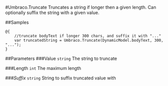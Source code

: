 #Umbraco.Truncate
Truncates a string if longer then a given length. Can optionally suffix the string with a given value. 

##Samples

	@{
		//truncate bodyText if longer 300 chars, and suffix it with "..."
		var truncatedString = Umbraco.Truncate(DynamicModel.bodyText, 300, "...");
	}

##Parameters
###Value
`string` The string to truncate

###Length
`int` The maximum length

###_Suffix_
`string` String to suffix truncated value with
